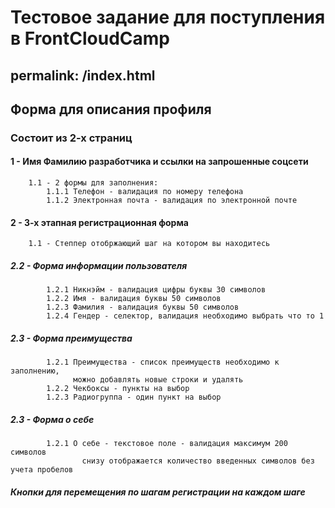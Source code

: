 # Тестовое задание для поступления в FrontCloudCamp

## permalink: /index.html

## Форма для описания профиля

### Состоит из 2-х страниц

#### 1 - Имя Фамилию разработчика и ссылки на запрошенные соцсети

        1.1 - 2 формы для заполнения:
            1.1.1 Телефон - валидация по номеру телефона
            1.1.2 Электронная почта - валидация по электронной почте

#### 2 - 3-х этапная регистрационная форма

        1.1 - Степпер отобржающий шаг на котором вы находитесь

##### 2.2 - Форма информации пользователя

            1.2.1 Никнэйм - валидация цифры буквы 30 символов
            1.2.2 Имя - валидация буквы 50 символов
            1.2.3 Фамилия - валидация буквы 50 символов
            1.2.4 Гендер - селектор, валидация необходимо выбрать что то 1

##### 2.3 - Форма преимущества

            1.2.1 Преимущества - список преимуществ необходимо к заполнению,
                  можно добавлять новые строки и удалять
            1.2.2 Чекбоксы - пункты на выбор
            1.2.3 Радиогруппа - один пункт на выбор

##### 2.3 - Форма о себе

            1.2.1 О себе - текстовое поле - валидация максимум 200 символов
                    снизу отображается количество введенных символов без учета пробелов

##### Кнопки для перемещения по шагам регистрации на каждом шаге
